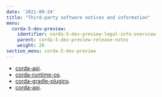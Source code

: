 ```yaml
---
date: '2021-09-24'
title: "Third-party software notices and information"
menu:
  corda-5-dev-preview:
    identifier: corda-5-dev-preview-legal-info-overview
    parent: corda-5-dev-preview-release-notes
    weight: 20
section_menu: corda-5-dev-preview
---
```



* [corda-api](api.html).
* [corda-runtime-os](runtime-os.html).
* [corda-gradle-plugins](gradle.html).
* [corda-api](api.html).

